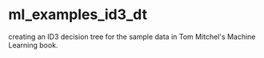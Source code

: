 # ml_examples_id3_dt

creating an ID3 decision tree for the sample data in Tom Mitchel's Machine Learning book.
